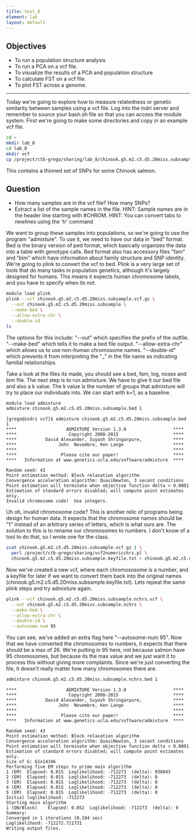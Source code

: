 ```yaml
---
title: test_8
element: lab
layout: default
---
```


## Objectives

- To run a population structure analysis
- To run a PCA on a vcf file.
- To visualize the results of a PCA and population structure
- To calculate FST on a vcf file.
- To plot FST across a genome.


****

Today we're going to explore how to measure relatedness or genetic similarity between samples
using a vcf file. Log into the indri server and remember to source your bash.sh file 
so that you can access the module system. First we're going to make some directories and
copy in an example vcf file. 

```bash
cd ~
mkdir lab_8
cd lab_8
mkdir vcf
cp /project/ctb-grego/sharing/lab_8/chinook.g5.m2.c5.d5.20miss.subsample.vcf.gz vcf/
```

This contains a thinned set of SNPs for some Chinook salmon. 

## Question
- How many samples are in the vcf file? How many SNPs?
- Extract a list of the sample names in the file. 
HINT: Sample names are in the header line starting with #CHROM. 
HINT: You can convert tabs to newlines using the 'tr' command

We want to group these samples into populations, so we're going to use the program "admixture".
To use it, we need to have our data in "bed" format. Bed is the binary version of ped format,
which basically organizes the data into a table with genotype calls. Bed format also has
accessory files "fam" and "bim" which have information about family structure and SNP identity.
We're going to plink to convert the vcf to bed. Plink is a very large set of tools that do many
tasks in population genetics, although it's largely designed for humans. This means it expects
human chromosome labels, and you have to specify when its not. 

```bash
module load plink
plink --vcf chinook.g5.m2.c5.d5.20miss.subsample.vcf.gz \
  --out chinook.g5.m2.c5.d5.20miss.subsample \
  --make-bed \
  --allow-extra-chr \
  --double-id
ls
```
The options for this include:
"--out" which specifies the prefix of the outfile.
"--make-bed" which tells it to make a bed file output.
"--allow-extra-chr" which allows us to use non-human chromosome names.
"--double-id" which prevents it from interpreting the "_" in the file name as indicating familial relationships.

Take a look at the files its made, you should see a bed, fam, log, nosex and bim file.
The next step is to run admixture. We have to give it our bed file and also a k value.
The k value is the number of groups that admixture will try to place our individuals into. 
We can start with k=1, as a baseline.

```bash
module load admixture
admixture chinook.g5.m2.c5.d5.20miss.subsample.bed 1
```

```output
[grego@indri vcf]$ admixture chinook.g5.m2.c5.d5.20miss.subsample.bed 1
****                   ADMIXTURE Version 1.3.0                  ****
****                    Copyright 2008-2015                     ****
****           David Alexander, Suyash Shringarpure,            ****
****                John  Novembre, Ken Lange                   ****
****                                                            ****
****                 Please cite our paper!                     ****
****   Information at www.genetics.ucla.edu/software/admixture  ****

Random seed: 43
Point estimation method: Block relaxation algorithm
Convergence acceleration algorithm: QuasiNewton, 3 secant conditions
Point estimation will terminate when objective function delta < 0.0001
Estimation of standard errors disabled; will compute point estimates only.
Invalid chromosome code!  Use integers.
```
Uh oh, invalid chromosome code? This is another relic of programs being design for
human data. It expects that the chromosome names should be "1" instead of an arbitrary
series of letters, which is what ours are. The solution to this is to rename our chromosomes to 
numbers. I don't know of a tool to do that, so I wrote one for the class.

```bash
zcat chinook.g5.m2.c5.d5.20miss.subsample.vcf.gz | \
  perl /project/ctb-grego/sharing/vcf2numericchrs.pl \
  chinook.g5.m2.c5.d5.20miss.subsample.keyfile.txt > chinook.g5.m2.c5.d5.20miss.subsample.nchrs.vcf
```
Now we've created a new vcf, where each chromososome is a number, and 
a keyfile for later if we want to convert them back into the original names 
(chinook.g5.m2.c5.d5.20miss.subsample.keyfile.txt). Lets repeat the same plink steps and
try admixture again.

```bash
plink --vcf chinook.g5.m2.c5.d5.20miss.subsample.nchrs.vcf \
  --out chinook.g5.m2.c5.d5.20miss.subsample.nchrs \
  --make-bed \
  --allow-extra-chr \
  --double-id \
  --autosome-num 95
```
You can see, we've added an extra flag here "--autosome-num 95". Now that we have
converted the chromosomes to numbers, it expects that there should be a max of 26. 
We're putting in 95 here, not because salmon have 95 chromosomes, but because its the max value
and we just want it to process this without giving more complaints. Since we're just converting
the file, it doesn't really matter how many chromosomes there are.

```bash
admixture chinook.g5.m2.c5.d5.20miss.subsample.nchrs.bed 1
```
```output
****                   ADMIXTURE Version 1.3.0                  ****
****                    Copyright 2008-2015                     ****
****           David Alexander, Suyash Shringarpure,            ****
****                John  Novembre, Ken Lange                   ****
****                                                            ****
****                 Please cite our paper!                     ****
****   Information at www.genetics.ucla.edu/software/admixture  ****

Random seed: 43
Point estimation method: Block relaxation algorithm
Convergence acceleration algorithm: QuasiNewton, 3 secant conditions
Point estimation will terminate when objective function delta < 0.0001
Estimation of standard errors disabled; will compute point estimates only.
Size of G: 61x14346
Performing five EM steps to prime main algorithm
1 (EM)  Elapsed: 0.015  Loglikelihood: -712273  (delta): 930843
2 (EM)  Elapsed: 0.015  Loglikelihood: -712273  (delta): 0
3 (EM)  Elapsed: 0.015  Loglikelihood: -712273  (delta): 0
4 (EM)  Elapsed: 0.015  Loglikelihood: -712273  (delta): 0
5 (EM)  Elapsed: 0.015  Loglikelihood: -712273  (delta): 0
Initial loglikelihood: -712273
Starting main algorithm
1 (QN/Block)    Elapsed: 0.052  Loglikelihood: -712273  (delta): 0
Summary:
Converged in 1 iterations (0.184 sec)
Loglikelihood: -712272.711731
Writing output files.
````





